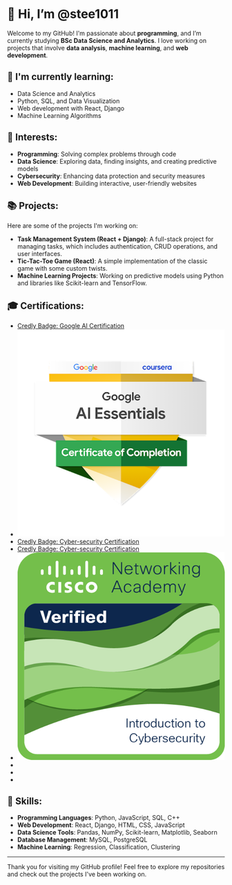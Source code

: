 # 👋 Hi, I’m @stee1011

Welcome to my GitHub! I'm passionate about **programming**, and I’m currently studying **BSc Data Science and Analytics**. I love working on projects that involve **data analysis**, **machine learning**, and **web development**.

## 🌱 I'm currently learning:
- Data Science and Analytics
- Python, SQL, and Data Visualization
- Web development with React, Django
- Machine Learning Algorithms

## 👀 Interests:
- **Programming**: Solving complex problems through code
- **Data Science**: Exploring data, finding insights, and creating predictive models
- **Cybersecurity**: Enhancing data protection and security measures
- **Web Development**: Building interactive, user-friendly websites

## 📚 Projects:
Here are some of the projects I'm working on:

- **Task Management System (React + Django)**: A full-stack project for managing tasks, which includes authentication, CRUD operations, and user interfaces.
- **Tic-Tac-Toe Game (React)**: A simple implementation of the classic game with some custom twists.
- **Machine Learning Projects**: Working on predictive models using Python and libraries like Scikit-learn and TensorFlow.

## 🎓 Certifications:
- [Credly Badge: Google AI Certification](https://credly.com/badges/f81ae855-0320-4fb4-a31a-d61ef560f39d/public_url)
- ![My Logo](google-ai-essentials.png)
- [Credly Badge: Cyber-security Certification](https://www.credly.com/badges/9aeae290-2be7-4f92-9a57-444c9bd0a963/public_url)
- [Credly Badge: Cyber-security Certification](https://www.credly.com/badges/7d152e7c-1a04-4617-a9be-8bc98c64dd20/public_url)
- ![My Logo](introduction-to-cybersecurity.png)
- 
- 
- 


## 💼 Skills:
- **Programming Languages**: Python, JavaScript, SQL, C++
- **Web Development**: React, Django, HTML, CSS, JavaScript
- **Data Science Tools**: Pandas, NumPy, Scikit-learn, Matplotlib, Seaborn
- **Database Management**: MySQL, PostgreSQL
- **Machine Learning**: Regression, Classification, Clustering



---

Thank you for visiting my GitHub profile! Feel free to explore my repositories and check out the projects I've been working on.

